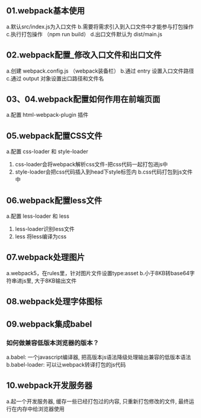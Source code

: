 ## 01.webpack基本使用
a.默认src/index.js为入口文件
b.需要将需求引入到入口文件中才能参与打包操作
c.执行打包操作 （npm run build）
d.出口文件默认为 dist/main.js

## 02.webpack配置_修改入口文件和出口文件
a.创建 webpack.config.js （webpack装备栏）
b.通过 entry 设置入口文件路径
c.通过 output 对象设置出口路径和文件名

## 03、04.webpack配置如何作用在前端页面
a.配置 html-webpack-plugin 插件
<!-- 
plugins: [new HtmlWebpackPlugin({ // plugins插件配置
        template: './public/index.html' // 告诉webpack使用插件时, 以我们自己的html文件作为模板去生成dist/html文件
    })],
 -->
## 05.webpack配置CSS文件
a.配置 css-loader 和 style-loader
01. css-loader会将webpack解析css文件-把css代码一起打包进js中
02. style-loader会把css代码插入到head下style标签内
b.css代码打包到js文件中

## 06.webpack配置less文件
a.配置 less-loader 和 less 
01. less-loader识别less文件
02. less 将less编译为css

## 07.webpack处理图片
a.webpack5，在rules里，针对图片文件设置type:asset
b.小于8KB转base64字符串进js里, 大于8KB输出文件

## 08.webpack处理字体图标
<!--
{
        test: /\.(eot|svg|ttf|woff|woff2)$/,
        type: 'asset/resource',// 所有的字体图标文件, 都输出到dist下            generator: { // 生成文件名字 - 定义规则
                filename: 'font/[name].[hash:6][ext]'// [ext]会替换成.eot/.woff
            }
    },
 -->

## 09.webpack集成babel
### 如何做兼容低版本浏览器的版本？
a.babel: 一个javascript编译器, 把高版本js语法降级处理输出兼容的低版本语法
b.babel-loader: 可以让webpack转译打包的js代码

## 10.webpack开发服务器
a.起一个开发服务器, 缓存一些已经打包过的内容, 只重新打包修改的文件, 最终运行在内存中给浏览器使用

